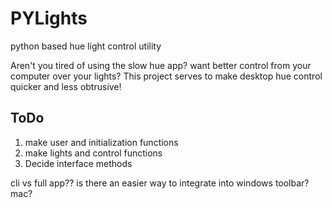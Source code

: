 # PYLights

python based hue light control utility

Aren't you tired of using the slow hue app? want better control from your computer over your lights?
This project serves to make desktop hue control quicker and less obtrusive!

## ToDo

1. make user and initialization functions
2. make lights and control functions
3. Decide interface methods

cli vs full app??
is there an easier way to integrate into windows toolbar? mac?